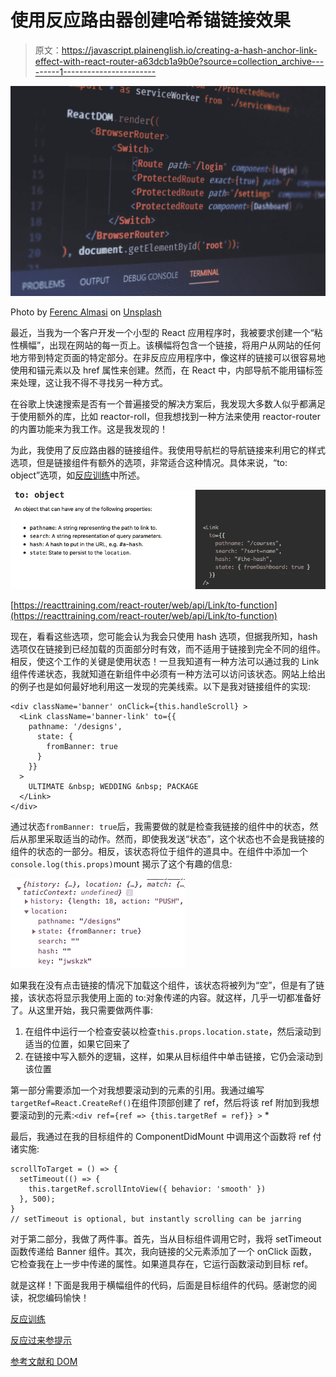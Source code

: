 # 使用反应路由器创建哈希锚链接效果

> 原文：<https://javascript.plainenglish.io/creating-a-hash-anchor-link-effect-with-react-router-a63dcb1a9b0e?source=collection_archive---------1----------------------->

![](img/626d945c958fb9a7cb3c5d594d72dca7.png)

Photo by [Ferenc Almasi](https://unsplash.com/@flowforfrank?utm_source=unsplash&utm_medium=referral&utm_content=creditCopyText) on [Unsplash](https://unsplash.com/s/photos/react?utm_source=unsplash&utm_medium=referral&utm_content=creditCopyText)

最近，当我为一个客户开发一个小型的 React 应用程序时，我被要求创建一个“粘性横幅”，出现在网站的每一页上。该横幅将包含一个链接，将用户从网站的任何地方带到特定页面的特定部分。在非反应应用程序中，像这样的链接可以很容易地使用和锚元素以及 href 属性来创建。然而，在 React 中，内部导航不能用锚标签来处理，这让我不得不寻找另一种方式。

在谷歌上快速搜索是否有一个普遍接受的解决方案后，我发现大多数人似乎都满足于使用额外的库，比如 reactor-roll，但我想找到一种方法来使用 reactor-router 的内置功能来为我工作。这是我发现的！

为此，我使用了反应路由器的链接组件。我使用导航栏的导航链接来利用它的样式选项，但是链接组件有额外的选项，非常适合这种情况。具体来说，“to: object”选项，如[反应训练](https://reacttraining.com/react-router/web/api/Link/to-function)中所述。

![](img/9cede0ef39aa806964329c3d683a6542.png)

[https://reacttraining.com/react-router/web/api/Link/to-function](https://reacttraining.com/react-router/web/api/Link/to-function)

现在，看看这些选项，您可能会认为我会只使用 hash 选项，但据我所知，hash 选项仅在链接到已经加载的页面部分时有效，而不适用于链接到完全不同的组件。相反，使这个工作的关键是使用状态！一旦我知道有一种方法可以通过我的 Link 组件传递状态，我就知道在新组件中必须有一种方法可以访问该状态。网站上给出的例子也是如何最好地利用这一发现的完美线索。以下是我对链接组件的实现:

```
<div className='banner' onClick={this.handleScroll} >                  
  <Link className='banner-link' to={{                             
    pathname: '/designs',                    
      state: {                        
        fromBanner: true                    
      }                
    }}                
  >                    
    ULTIMATE &nbsp; WEDDING &nbsp; PACKAGE                 
  </Link>            
</div>
```

通过状态`fromBanner: true`后，我需要做的就是检查我链接的组件中的状态，然后从那里采取适当的动作。然而，即使我发送“状态”，这个状态也不会是我链接的组件的状态的一部分。相反，该状态将位于组件的道具中。在组件中添加一个`console.log(this.props)`mount 揭示了这个有趣的信息:

![](img/82949601554783d9d9cf0aa7ad5f2f74.png)

如果我在没有点击链接的情况下加载这个组件，该状态将被列为“空”，但是有了链接，该状态将显示我使用上面的 to:对象传递的内容。就这样，几乎一切都准备好了。从这里开始，我只需要做两件事:

1.  在组件中运行一个检查安装以检查`this.props.location.state`，然后滚动到适当的位置，如果它回来了
2.  在链接中写入额外的逻辑，这样，如果从目标组件中单击链接，它仍会滚动到该位置

第一部分需要添加一个对我想要滚动到的元素的引用。我通过编写`targetRef=React.CreateRef()`在组件顶部创建了 ref，然后将该 ref 附加到我想要滚动到的元素:`<div ref={ref => {this.targetRef = ref}} >` *

最后，我通过在我的目标组件的 ComponentDidMount 中调用这个函数将 ref 付诸实施:

```
scrollToTarget = () => {
  setTimeout(() => {
    this.targetRef.scrollIntoView({ behavior: 'smooth' })             
  }, 500);    
}
// setTimeout is optional, but instantly scrolling can be jarring
```

对于第二部分，我做了两件事。首先，当从目标组件调用它时，我将 setTimeout 函数传递给 Banner 组件。其次，我向链接的父元素添加了一个 onClick 函数，它检查我在上一步中传递的属性。如果道具存在，它运行函数滚动到目标 ref。

就是这样！下面是我用于横幅组件的代码，后面是目标组件的代码。感谢您的阅读，祝您编码愉快！

[反应训练](https://reacttraining.com/react-router/web/api/Link/to-function)

[反应过来参提示](https://github.com/filippoitaliano/react-snorty-tips/blob/master/react/anchor-link.md)

[参考文献和 DOM](https://reactjs.org/docs/refs-and-the-dom.html)